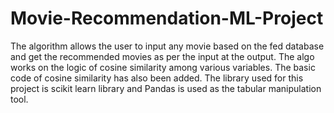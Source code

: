 # Movie-Recommendation-ML-Project
The algorithm allows the user to input any movie based on the fed database and get the recommended movies as per the input at the output. The algo works on the logic of cosine similarity among various variables. The basic code of cosine similarity has also been added. The library used for this project is scikit learn library and Pandas is used as the tabular manipulation tool. 

